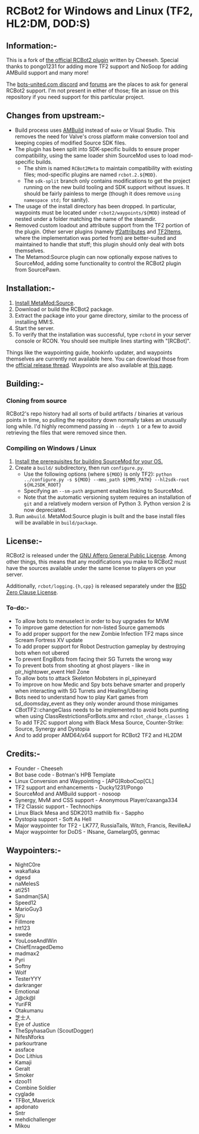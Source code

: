 # RCBot2 for Windows and Linux (TF2, HL2:DM, DOD:S)

## Information:-

This is a fork of [the official RCBot2 plugin][rcbot2] written by Cheeseh.
Special thanks to pongo1231 for adding more TF2 support and NoSoop for adding AMBuild support and many more!

The [bots-united.com discord][] and [forums][bots-united forums] are the places to ask for
general RCBot2 support. I'm not present in either of those; file an issue on this repository if
you need support for this particular project. 

[rcbot2]: http://rcbot.bots-united.com/
[bots-united.com discord]: https://discord.gg/5v5YvKG4Hr
[bots-united forums]: http://rcbot.bots-united.com/forums/index.php?showforum=18

## Changes from upstream:-

- Build process uses [AMBuild][] instead of `make` or Visual Studio.  This removes the need for
Valve's cross platform make conversion tool and keeping copies of modified Source SDK files.
- The plugin has been split into SDK-specific builds to ensure proper compatibility, using the
same loader shim SourceMod uses to load mod-specific builds.
	- The shim is named `RCBot2Meta` to maintain compatibility with existing files; mod-specific
	plugins are named `rcbot.2.${MOD}`.
	- The `sdk-split` branch only contains modifications to get the project running on the
	new build tooling and SDK support without issues.  It should be fairly painless to merge
	(though it does remove `using namespace std;` for sanity).
- The usage of the install directory has been dropped.  In particular, waypoints must be located
under `rcbot2/waypoints/${MOD}` instead of nested under a folder matching the name of the
steamdir.
- Removed custom loadout and attribute support from the TF2 portion of the plugin. Other server
plugins (namely [tf2attributes][] and [TF2Items][], where the implementation was ported from)
are better-suited and maintained to handle that stuff; this plugin should only deal with bots
themselves.
- The Metamod:Source plugin can now optionally expose natives to SourceMod, adding some
functionality to control the RCBot2 plugin from SourcePawn.

[AMBuild]: https://wiki.alliedmods.net/AMBuild
[tf2attributes]: https://github.com/FlaminSarge/tf2attributes
[TF2Items]: https://github.com/asherkin/TF2Items

## Installation:-

1. [Install MetaMod:Source].
2. Download or build the RCBot2 package.
3. Extract the package into your game directory, similar to the process of installing MM:S.
4. Start the server.
5. To verify that the installation was successful, type `rcbotd` in your server console or RCON.
You should see multiple lines starting with "[RCBot]".

Things like the waypointing guide, hookinfo updater, and waypoints themselves are currently not
available here.  You can download those from the [official release thread][].  Waypoints are
also available at [this page][waypoints].

[Install MetaMod:Source]: https://wiki.alliedmods.net/Installing_Metamod:Source
[official release thread]: http://rcbot.bots-united.com/forums/index.php?showtopic=1994
[waypoints]: http://rcbot.bots-united.com/waypoints.php

## Building:-

### Cloning from source

RCBot2's repo history had all sorts of build artifacts / binaries at various points in time, so
pulling the repository down normally takes an unusually long while.  I'd highly recommend
passing in `--depth 1` or a few to avoid retrieving the files that were removed since then.

### Compiling on Windows / Linux

1. [Install the prerequisites for building SourceMod for your OS.][Building SourceMod]
2. Create a `build/` subdirectory, then run `configure.py`.
	- Use the following options (where `${MOD}` is only TF2):
	`python ../configure.py -s ${MOD} --mms_path ${MMS_PATH} --hl2sdk-root ${HL2SDK_ROOT}`
	- Specifying an `--sm-path` argument enables linking to SourceMod.
	- Note that the automatic versioning system requires an installation of `git` and a
	relatively modern version of Python 3. Python version 2 is now depreciated.
3. Run `ambuild`.  MetaMod:Source plugin is built and the base install files will be available
in `build/package`.

[Building SourceMod]: https://wiki.alliedmods.net/Building_SourceMod

## License:-

RCBot2 is released under the [GNU Affero General Public License][].  Among other things, this
means that any modifications you make to RCBot2 must have the sources available under the same
license to players on your server.

Additionally, `rcbot/logging.{h,cpp}` is released separately under the
[BSD Zero Clause License][].

[GNU Affero General Public License]: https://spdx.org/licenses/AGPL-3.0-only.html
[BSD Zero Clause License]: https://spdx.org/licenses/0BSD.html

### To-do:-

- To allow bots to menuselect in order to buy upgrades for MVM
- To improve game detection for non-listed Source gamemods
- To add proper support for the new Zombie Infection TF2 maps since Scream Fortress XV update
- To add proper support for Robot Destruction gameplay by destroying bots when not ubered
- To prevent EngiBots from facing their SG Turrets the wrong way
- To prevent bots from shooting at ghost players - like in plr_hightower_event Hell Zone
- To allow bots to attack Skeleton Mobsters in pl_spineyard
- To improve on how Medic and Spy bots behave smarter and properly when interacting with SG Turrets and Healing/Ubering
- Bots need to understand how to play Kart games from sd_doomsday_event as they only wonder around those minigames
- CBotTF2::changeClass needs to be implemented to avoid bots punting when using ClassRestrictionsForBots.smx and `rcbot_change_classes 1`
- To add TF2C support along with Black Mesa Source, Counter-Strike: Source, Synergy and Dystopia
- And to add proper AMD64/x64 support for RCBot2 TF2 and HL2DM

## Credits:-

- Founder - Cheeseh
- Bot base code - Botman's HPB Template
- Linux Conversion and Waypointing - [APG]RoboCop[CL]
- TF2 support and enhancements - Ducky1231/Pongo
- SourceMod and AMBuild support - nosoop
- Synergy, MvM and CSS support - Anonymous Player/caxanga334
- TF2 Classic support - Technochips
- Linux Black Mesa and SDK2013 mathlib fix - Sappho
- Dystopia support - Soft As Hell
- Major waypointer for TF2 - LK777, RussiaTails, Witch, Francis, RevilleAJ
- Major waypointer for DoDS - INsane, Gamelarg05, genmac

## Waypointers:-

- NightC0re
- wakaflaka
- dgesd
- naMelesS
- ati251
- Sandman[SA]
- Speed12	
- MarioGuy3
- Sjru	
- Fillmore
- htt123
- swede
- YouLoseAndIWin
- ChiefEnragedDemo
- madmax2
- Pyri
- Softny		
- Wolf
- TesterYYY		
- darkranger		
- Emotional
- J@ck@l		
- YuriFR
- Otakumanu		
- 芝士人
- Eye of Justice
- TheSpyhasaGun (ScoutDogger)		
- NifesNforks
- parkourtrane
- assface
- Doc Lithius
- Kamaji
- Geralt
- Smoker		
- dzoo11
- Combine Soldier		
- cyglade
- TFBot_Maverick
- apdonato
- Sntr
- mehdichallenger
- Mikou
